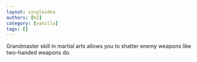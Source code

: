 ```yaml
---
layout: singleidea
authors: [K2]
category: [vanilla]
tags: []
---
```

Grandmaster skill in martial arts allows you to shatter enemy weapons like two-handed weapons do.
